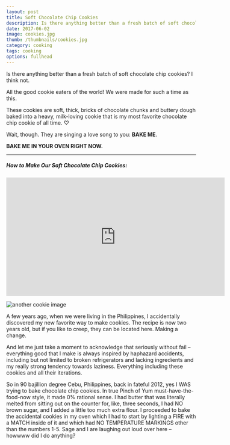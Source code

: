 ```yaml
---
layout: post
title: Soft Chocolate Chip Cookies
description: Is there anything better than a fresh batch of soft chocolate chip cookies? I think not. (a post with fullhead option)
date: 2017-06-02
image: cookies.jpg
thumb: /thumbnails/cookies.jpg
category: cooking
tags: cooking
options: fullhead
---
```


Is there anything better than a fresh batch of soft chocolate chip cookies? I think not.

<!-- ![cookie image](http://pinchofyum.com/wp-content/uploads/Chocolate-Chip-Cookies-Square.jpg) -->

All the good cookie eaters of the world!
We were made for such a time as this.

These cookies are soft, thick, bricks of chocolate chunks and buttery dough baked into a heavy, milk-loving cookie that is my most favorite chocolate chip cookie of all time. ♡


Wait, though. They are singing a love song to you: **BAKE ME**.

**BAKE ME IN YOUR OVEN RIGHT NOW.**

<hr>

##### How to Make Our Soft Chocolate Chip Cookies:
<iframe width="580" height="315" src="http://www.youtube.com/embed/JdbGVDYu4mQ" frameborder="0" allowfullscreen></iframe>
<!-- [![embedded video](https://img.youtube.com/vi/JdbGVDYu4mQ/0.jpg)](https://www.youtube.com/watch?v=JdbGVDYu4mQ) -->

![another cookie image](http://cdn.pinchofyum.com/wp-content/uploads/cookie-cross-section-2-768x1152.jpg)

A few years ago, when we were living in the Philippines, I accidentally discovered my new favorite way to make cookies. The recipe is now two years old, but if you like to creep, they can be located here. Making a change.

And let me just take a moment to acknowledge that seriously without fail – everything good that I make is always inspired by haphazard accidents, including but not limited to broken refrigerators and lacking ingredients and my really strong tendency towards laziness. Everything including these cookies and all their iterations.

So in 90 bajillion degree Cebu, Philippines, back in fateful 2012, yes I WAS trying to bake chocolate chip cookies. In true Pinch of Yum must-have-the-food-now style, it made 0% rational sense. I had butter that was literally melted from sitting out on the counter for, like, three seconds, I had NO brown sugar, and I added a little too much extra flour. I proceeded to bake the accidental cookies in my oven which I had to start by lighting a FIRE with a MATCH inside of it and which had NO TEMPERATURE MARKINGS other than the numbers 1-5. Sage and I are laughing out loud over here – howwww did I do anything?
